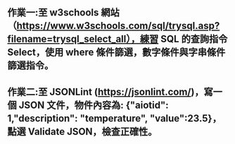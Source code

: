 ## 作業一:至 w3schools 網站（https://www.w3schools.com/sql/trysql.asp?filename=trysql_select_all），練習 SQL 的查詢指令 Select，使用 where 條件篩選，數字條件與字串條件篩選指令。


## 作業二:至 JSONLint (https://jsonlint.com/)，寫一個 JSON 文件，物件內容為: {"aiotid": 1,"description": "temperature", "value":23.5}，點選 Validate JSON，檢查正確性。